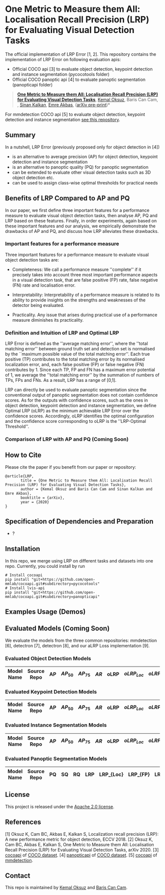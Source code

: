 # One Metric to Measure them All: Localisation Recall Precision (LRP) for Evaluating Visual Detection Tasks

The official implementation of LRP Error [1, 2]. This repository contains the implementation of LRP Error on following evaluation apis:

- Official COCO api [3] to evaluate object detection, keypoint detection and instance segmentation (pycocotools folder)
- Official COCO panoptic api [4] to evaluate panoptic segmentation (panopticapi folder)

> [**One Metric to Measure them All: Localisation Recall Precision (LRP) for Evaluating Visual Detection Tasks**](https://arxiv.org/abs/2009.13592),
> [Kemal Oksuz](https://kemaloksuz.github.io/), Baris Can Cam, , [Sinan Kalkan](http://www.kovan.ceng.metu.edu.tr/~sinan/), [Emre Akbas](http://user.ceng.metu.edu.tr/~emre/),
> ([arXiv pre-print](https://arxiv.org/abs/2009.13592))*

For mmdetection COCO api [5] to evaluate object detection, keypoint detection and instance segmentation [see this repository](https://github.com/kemaloksuz/cocoapi).

## Summary

In a nutshell, LRP Error (previously proposed only for object detection in [4])

- is an alternative to average precision (AP) for object detection, keypoint detection and instance segmentation
- is an alternative to panoptic quality (PQ) for panoptic segmentation 
- can be extended to evaluate other visual detection tasks such as 3D object detection etc.
- can be used to assign class-wise optimal thresholds for practical needs

## Benefits of LRP Compared to AP and PQ

In our paper, we first define three important features for a performance measure to evaluate visual object detection tasks, then analyse AP, PQ and LRP based on these features. Finally, in order experiments, again based on these important features and our analysis, we empirically demonstrate the drawbacks of AP and PQ, and discuss how LRP alleviates these drawbacks.

### Important features for a performance measure

Three important features for a performance measure to evaluate visual object detection tasks are:

- Completeness: We call a performance measure ''complete'' if it precisely  takes into account three most important  performance aspects in a visual detection task, that are false positive (FP) rate, false negative (FN) rate and localisation error.

- Interpretability: Interpretability of a performance measure is related to its ability to provide insights on the strengths and weaknesses of the detector being evaluated.
  
- Practicality. Any issue that arises during  practical use of a performance measure diminishes its practicality. 

### Definition and Intuition of LRP and Optimal LRP
LRP Error is defined as  the ''average matching error'', where the ''total matching error'' between ground truth set and detection set is normalised by the ``maximum possible value of the total matching error''. Each true positive (TP) contributes to the total matching error by its normalised localization error, and, each false positive (FP) or false negative (FN) contributes by 1. Since each TP, FP and FN has a maximum error potential of 1, we average the ''total matching error'' by the summation of numbers of TPs, FPs and FNs. As a result, LRP has a range of [0,1].

LRP can directly be used to evaluate panoptic segmentation since the conventional output of panoptic segmentation does not contain confidence scores. As for the outputs with confidence scores, such as the ones in object detection, keypoint detection and instance segmentation, we define Optimal LRP (oLRP) as the minimum achievable LRP Error over the confidence scores. Accordingly, oLRP identifies the optimal configuration and the confidence score corresponding to oLRP is the ''LRP-Optimal Threshold''.

### Comparison of LRP with AP and PQ (Coming Soon)


## How to Cite

Please cite the paper if you benefit from our paper or repository:
```
@article{LRP,
       title = {One Metric to Measure them All: Localisation Recall Precision (LRP) for Evaluating Visual Detection Tasks},
       author = {Kemal Oksuz and Baris Can Cam and Sinan Kalkan and Emre Akbas},
       booktitle = {arXiv},
       year = {2020}
}
```

## Specification of Dependencies and Preparation

- ?

## Installation

In this repo, we merge using LRP on different tasks and datasets into one repo. Currently, you could install by run

```shell
# Install cocoapi
pip install "git+https://github.com/open-mmlab/cocoapi.git#subdirectory=pycocotools"
# Install lvis-api
pip install "git+https://github.com/open-mmlab/cocoapi.git#subdirectory=panopticapi"
```

## Examples Usage (Demos)

## Evaluated Models (Coming Soon)

We evaluate the models from the three common repositories: mmdetection [6], detectron [7], detectron [8], and our aLRP Loss implementation [9].

### Evaluated Object Detection Models

|    Model  Name   |  Source Repo    | AP  | $AP_{50}$ | $AP_{75}$ | $AR$  | oLRP  | $oLRP_{Loc}$ | $oLRP_{FP}$ | $oLRP_{FN}$  | model  |
| :-------------:  | :-----: | :------------: | :------------: | :----: | :-------: |:-------: |:------------: | :----: | :-------: |:-------: |

### Evaluated Keypoint Detection Models 

|    Model  Name   |  Source Repo    | AP  | $AP_{50}$ | $AP_{75}$ | $AR$  | oLRP  | $oLRP_{Loc}$ | $oLRP_{FP}$ | $oLRP_{FN}$  | model  |
| :-------------:  | :-----: | :------------: | :------------: | :----: | :-------: |:-------: |:------------: | :----: | :-------: |:-------: |

### Evaluated Instance Segmentation Models 

|    Model  Name   |  Source Repo    | AP  | $AP_{50}$ | $AP_{75}$ | $AR$  | oLRP  | $oLRP_{Loc}$ | $oLRP_{FP}$ | $oLRP_{FN}$  | model  |
| :-------------:  | :-----: | :------------: | :------------: | :----: | :-------: |:-------: |:------------: | :----: | :-------: |:-------: |

### Evaluated Panoptic Segmentation Models 

|    Model  Name   |  Source Repo    | PQ  | SQ | RQ | LRP  | LRP_{Loc} | LRP_{FP} | LRP_{FN}  | model  |
| :-------------:  | :-----: | :------------: | :------------: | :----: | :-------: |:-------: |:------------: | :----: | :-------: |


## License
This project is released under the [Apache 2.0 license](LICENSE).

## References
[1] Oksuz K, Cam BC, Akbas E, Kalkan S, Localization recall precision (LRP): A new performance metric for object detection, ECCV 2018.
[2] Oksuz K, Cam BC, Akbas E, Kalkan S, One Metric to Measure them All: Localisation Recall Precision (LRP) for Evaluating Visual Detection Tasks, arXiv 2020.
[3] [cocoapi](https://github.com/cocodataset/cocoapi) of [COCO dataset](http://cocodataset.org/).
[4] [panopticapi](https://github.com/cocodataset/panopticapi) of [COCO dataset](http://cocodataset.org/).
[5] [cocoapi](https://github.com/cocodataset/cocoapi) of [mmdetection](http://cocodataset.org/).

## Contact

This repo is maintained by [Kemal Oksuz](http://github.com/kemaloksuz) and [Baris Can Cam](http://github.com/cancam).
